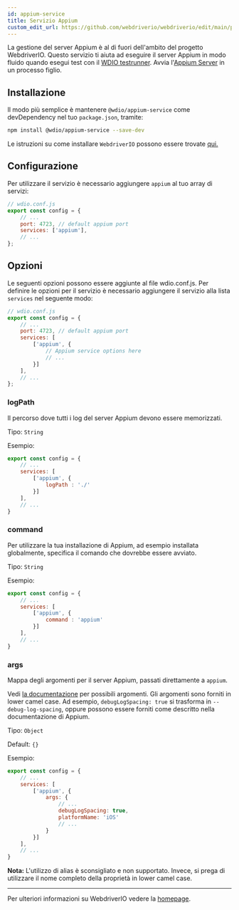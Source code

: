 ```yaml
---
id: appium-service
title: Servizio Appium
custom_edit_url: https://github.com/webdriverio/webdriverio/edit/main/packages/wdio-appium-service/README.md
---
```



La gestione del server Appium è al di fuori dell'ambito del progetto WebdriverIO. Questo servizio ti aiuta ad eseguire il server Appium in modo fluido quando esegui test con il [WDIO testrunner](https://webdriver.io/docs/clioptions). Avvia l'[Appium Server](https://appium.github.io/appium.io/docs/en/about-appium/getting-started/index.html#starting-appium) in un processo figlio.

## Installazione

Il modo più semplice è mantenere `@wdio/appium-service` come devDependency nel tuo `package.json`, tramite:

```sh
npm install @wdio/appium-service --save-dev
```

Le istruzioni su come installare `WebdriverIO` possono essere trovate [qui.](https://webdriver.io/docs/gettingstarted)

## Configurazione

Per utilizzare il servizio è necessario aggiungere `appium` al tuo array di servizi:

```js
// wdio.conf.js
export const config = {
    // ...
    port: 4723, // default appium port
    services: ['appium'],
    // ...
};
```

## Opzioni

Le seguenti opzioni possono essere aggiunte al file wdio.conf.js. Per definire le opzioni per il servizio è necessario aggiungere il servizio alla lista `services` nel seguente modo:

```js
// wdio.conf.js
export const config = {
    // ...
    port: 4723, // default appium port
    services: [
        ['appium', {
            // Appium service options here
            // ...
        }]
    ],
    // ...
};
```

### logPath
Il percorso dove tutti i log del server Appium devono essere memorizzati.

Tipo: `String`

Esempio:
```js
export const config = {
    // ...
    services: [
        ['appium', {
            logPath : './'
        }]
    ],
    // ...
}
```

### command
Per utilizzare la tua installazione di Appium, ad esempio installata globalmente, specifica il comando che dovrebbe essere avviato.

Tipo: `String`

Esempio:
```js
export const config = {
    // ...
    services: [
        ['appium', {
            command : 'appium'
        }]
    ],
    // ...
}
```

### args
Mappa degli argomenti per il server Appium, passati direttamente a `appium`.

Vedi [la documentazione](https://github.com/appium/appium/blob/master/packages/appium/docs/en/cli/args.md) per possibili argomenti.
Gli argomenti sono forniti in lower camel case. Ad esempio, `debugLogSpacing: true` si trasforma in `--debug-log-spacing`, oppure possono essere forniti come descritto nella documentazione di Appium.

Tipo: `Object`

Default: `{}`

Esempio:
```js
export const config = {
    // ...
    services: [
        ['appium', {
            args: {
                // ...
                debugLogSpacing: true,
                platformName: 'iOS'
                // ...
            }
        }]
    ],
    // ...
}
```
**Nota:** L'utilizzo di alias è sconsigliato e non supportato. Invece, si prega di utilizzare il nome completo della proprietà in lower camel case.

----

Per ulteriori informazioni su WebdriverIO vedere la [homepage](https://webdriver.io).